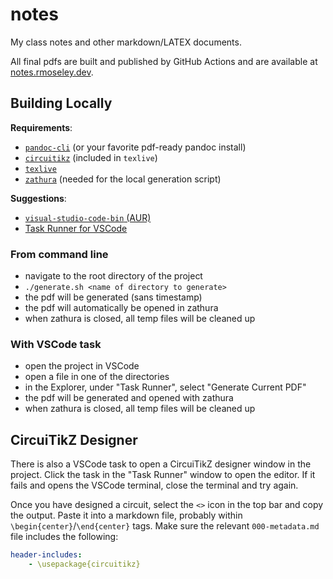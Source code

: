 # notes

My class notes and other markdown/LATEX documents.

All final pdfs are built and published by GitHub Actions and are available at [notes.rmoseley.dev](https://notes.rmoseley.dev).

## Building Locally
**Requirements**:
- [`pandoc-cli`](https://archlinux.org/packages/extra/x86_64/pandoc-cli/) (or your favorite pdf-ready pandoc install)
- [`circuitikz`](https://github.com/circuitikz/circuitikz) (included in `texlive`)
- [`texlive`](https://archlinux.org/groups/any/texlive/)
- [`zathura`](https://archlinux.org/packages/extra/x86_64/zathura/) (needed for the local generation script)

**Suggestions**:
- [`visual-studio-code-bin` (AUR)](https://aur.archlinux.org/packages/visual-studio-code-bin/)
- [Task Runner for VSCode](https://marketplace.visualstudio.com/items?itemName=SanaAjani.taskrunnercode)

### From command line
- navigate to the root directory of the project
- `./generate.sh <name of directory to generate>`
- the pdf will be generated (sans timestamp)
- the pdf will automatically be opened in zathura
- when zathura is closed, all temp files will be cleaned up

### With VSCode task
- open the project in VSCode
- open a file in one of the directories
- in the Explorer, under "Task Runner", select "Generate Current PDF"
- the pdf will be generated and opened with zathura
- when zathura is closed, all temp files will be cleaned up

## CircuiTikZ Designer
There is also a VSCode task to open a CircuiTikZ designer window in the project. Click the task in the "Task Runner" window to open the editor. If it fails and opens the VSCode terminal, close the terminal and try again.

Once you have designed a circuit, select the `<>` icon in the top bar and copy the output. Paste it into a markdown file, probably within `\begin{center}`/`\end{center}` tags. Make sure the relevant `000-metadata.md` file includes the following:
```YAML
header-includes:
    - \usepackage{circuitikz}
```
